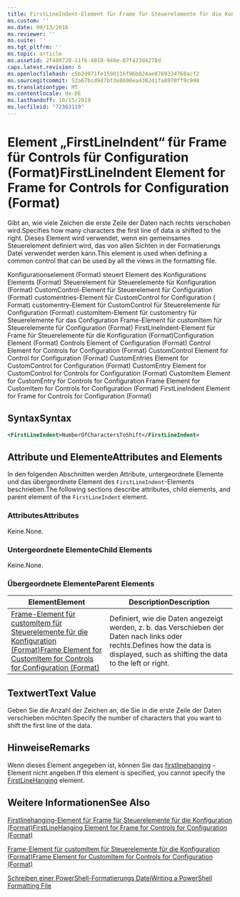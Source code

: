 ```yaml
---
title: FirstLineIndent-Element für Frame für Steuerelemente für die Konfiguration (Format) | Microsoft-Dokumentation
ms.custom: ''
ms.date: 09/13/2016
ms.reviewer: ''
ms.suite: ''
ms.tgt_pltfrm: ''
ms.topic: article
ms.assetid: 2f489720-11f6-4019-940e-07f423d4278d
caps.latest.revision: 6
ms.openlocfilehash: c5b2d971fe1590116f96b024ae8769334768acf2
ms.sourcegitcommit: 52a67bcd9d7bf3e8600ea4302d1fa8970ff9c998
ms.translationtype: MT
ms.contentlocale: de-DE
ms.lasthandoff: 10/15/2019
ms.locfileid: "72363119"
---
```

# <a name="firstlineindent-element-for-frame-for-controls-for-configuration-format"></a><span data-ttu-id="78dbe-102">Element „FirstLineIndent“ für Frame für Controls für Configuration (Format)</span><span class="sxs-lookup"><span data-stu-id="78dbe-102">FirstLineIndent Element for Frame for Controls for Configuration (Format)</span></span>

<span data-ttu-id="78dbe-103">Gibt an, wie viele Zeichen die erste Zeile der Daten nach rechts verschoben wird.</span><span class="sxs-lookup"><span data-stu-id="78dbe-103">Specifies how many characters the first line of data is shifted to the right.</span></span> <span data-ttu-id="78dbe-104">Dieses Element wird verwendet, wenn ein gemeinsames Steuerelement definiert wird, das von allen Sichten in der Formatierungs Datei verwendet werden kann.</span><span class="sxs-lookup"><span data-stu-id="78dbe-104">This element is used when defining a common control that can be used by all the views in the formatting file.</span></span>

<span data-ttu-id="78dbe-105">Konfigurationselement (Format) steuert Element des Konfigurations Elements (Format) Steuerelement für Steuerelemente für Konfiguration (Format) CustomControl-Element für Steuerelement für Configuration (Format) customentries-Element für CustomControl for Configuration ( Format) customentry-Element für CustomControl für Steuerelemente für Configuration (Format) customItem-Element für customentry für Steuerelemente für das Configuration Frame-Element für customItem für Steuerelemente für Configuration (Format) FirstLineIndent-Element für Frame für Steuerelemente für die Konfiguration (Format)</span><span class="sxs-lookup"><span data-stu-id="78dbe-105">Configuration Element (Format) Controls Element of Configuration (Format) Control Element for Controls for Configuration (Format) CustomControl Element for Control for Configuration (Format) CustomEntries Element for CustomControl for Configuration (Format) CustomEntry Element for CustomControl for Controls for Configuration (Format) CustomItem Element for CustomEntry for Controls for Configuration Frame Element for CustomItem for Controls for Configuration (Format) FirstLineIndent Element for Frame for Controls for Configuration (Format)</span></span>

## <a name="syntax"></a><span data-ttu-id="78dbe-106">Syntax</span><span class="sxs-lookup"><span data-stu-id="78dbe-106">Syntax</span></span>

```xml
<FirstLineIndent>NumberOfCharactersToShift</FirstLineIndent>
```

## <a name="attributes-and-elements"></a><span data-ttu-id="78dbe-107">Attribute und Elemente</span><span class="sxs-lookup"><span data-stu-id="78dbe-107">Attributes and Elements</span></span>

<span data-ttu-id="78dbe-108">In den folgenden Abschnitten werden Attribute, untergeordnete Elemente und das übergeordnete Element des `FirstLineIndent`-Elements beschrieben.</span><span class="sxs-lookup"><span data-stu-id="78dbe-108">The following sections describe attributes, child elements, and parent element of the `FirstLineIndent` element.</span></span>

### <a name="attributes"></a><span data-ttu-id="78dbe-109">Attributes</span><span class="sxs-lookup"><span data-stu-id="78dbe-109">Attributes</span></span>

<span data-ttu-id="78dbe-110">Keine.</span><span class="sxs-lookup"><span data-stu-id="78dbe-110">None.</span></span>

### <a name="child-elements"></a><span data-ttu-id="78dbe-111">Untergeordnete Elemente</span><span class="sxs-lookup"><span data-stu-id="78dbe-111">Child Elements</span></span>

<span data-ttu-id="78dbe-112">Keine.</span><span class="sxs-lookup"><span data-stu-id="78dbe-112">None.</span></span>

### <a name="parent-elements"></a><span data-ttu-id="78dbe-113">Übergeordnete Elemente</span><span class="sxs-lookup"><span data-stu-id="78dbe-113">Parent Elements</span></span>

|<span data-ttu-id="78dbe-114">Element</span><span class="sxs-lookup"><span data-stu-id="78dbe-114">Element</span></span>|<span data-ttu-id="78dbe-115">Description</span><span class="sxs-lookup"><span data-stu-id="78dbe-115">Description</span></span>|
|-------------|-----------------|
|[<span data-ttu-id="78dbe-116">Frame-Element für customItem für Steuerelemente für die Konfiguration (Format)</span><span class="sxs-lookup"><span data-stu-id="78dbe-116">Frame Element for CustomItem for Controls for Configuration (Format)</span></span>](./frame-element-for-customitem-for-controls-for-configuration-format.md)|<span data-ttu-id="78dbe-117">Definiert, wie die Daten angezeigt werden, z. b. das Verschieben der Daten nach links oder rechts.</span><span class="sxs-lookup"><span data-stu-id="78dbe-117">Defines how the data is displayed, such as shifting the data to the left or right.</span></span>|

## <a name="text-value"></a><span data-ttu-id="78dbe-118">Textwert</span><span class="sxs-lookup"><span data-stu-id="78dbe-118">Text Value</span></span>

<span data-ttu-id="78dbe-119">Geben Sie die Anzahl der Zeichen an, die Sie in die erste Zeile der Daten verschieben möchten.</span><span class="sxs-lookup"><span data-stu-id="78dbe-119">Specify the number of characters that you want to shift the first line of the data.</span></span>

## <a name="remarks"></a><span data-ttu-id="78dbe-120">Hinweise</span><span class="sxs-lookup"><span data-stu-id="78dbe-120">Remarks</span></span>

<span data-ttu-id="78dbe-121">Wenn dieses Element angegeben ist, können Sie das [firstlinehanging](./firstlinehanging-element-for-frame-for-controls-for-configuration-format.md) -Element nicht angeben.</span><span class="sxs-lookup"><span data-stu-id="78dbe-121">If this element is specified, you cannot specify the [FirstLineHanging](./firstlinehanging-element-for-frame-for-controls-for-configuration-format.md) element.</span></span>

## <a name="see-also"></a><span data-ttu-id="78dbe-122">Weitere Informationen</span><span class="sxs-lookup"><span data-stu-id="78dbe-122">See Also</span></span>

[<span data-ttu-id="78dbe-123">Firstlinehanging-Element für Frame für Steuerelemente für die Konfiguration (Format)</span><span class="sxs-lookup"><span data-stu-id="78dbe-123">FirstLineHanging Element for Frame for Controls for Configuration (Format)</span></span>](./firstlinehanging-element-for-frame-for-controls-for-configuration-format.md)

[<span data-ttu-id="78dbe-124">Frame-Element für customItem für Steuerelemente für die Konfiguration (Format)</span><span class="sxs-lookup"><span data-stu-id="78dbe-124">Frame Element for CustomItem for Controls for Configuration (Format)</span></span>](./frame-element-for-customitem-for-controls-for-configuration-format.md)

[<span data-ttu-id="78dbe-125">Schreiben einer PowerShell-Formatierungs Datei</span><span class="sxs-lookup"><span data-stu-id="78dbe-125">Writing a PowerShell Formatting File</span></span>](./writing-a-powershell-formatting-file.md)
